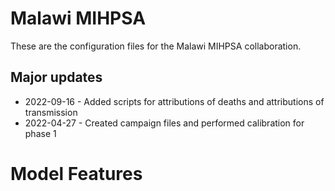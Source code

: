 # Malawi MIHPSA

These are the configuration files for the Malawi MIHPSA collaboration.

## Major updates

* 2022-09-16 - Added scripts for attributions of deaths and attributions of transmission
* 2022-04-27 - Created campaign files and performed calibration for phase 1

# Model Features